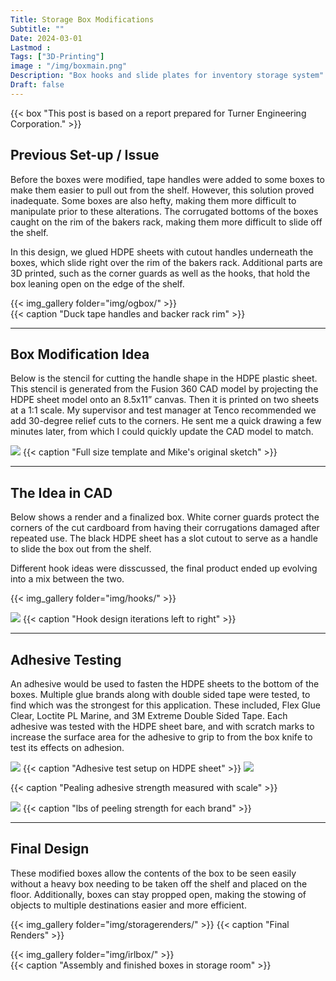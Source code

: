 ```yaml
---
Title: Storage Box Modifications
Subtitle: ""
Date: 2024-03-01
Lastmod : 
Tags: ["3D-Printing"]
image : "/img/boxmain.png"
Description: "Box hooks and slide plates for inventory storage system"
Draft: false
---
```


{{< box "This post is based on a report prepared for Turner Engineering Corporation." >}}

## Previous Set-up / Issue
Before the boxes were modified, tape handles were added to some boxes to make them easier to pull out from the shelf. However, this solution proved inadequate. Some boxes are also hefty, making them more difficult to manipulate prior to these alterations. The corrugated bottoms of the boxes caught on the rim of the bakers rack, making them more difficult to slide off the shelf.

In this design, we glued HDPE sheets with cutout handles underneath the boxes, which slide right over the rim of the bakers rack. Additional parts are 3D printed, such as the corner guards as well as the hooks, that hold the box leaning open on the edge of the shelf. 

{{< img_gallery  folder="img/ogbox/" >}}
<br>
{{< caption "Duck tape handles and backer rack rim" >}}

***

## Box Modification Idea
Below is the stencil for cutting the handle shape in the HDPE plastic sheet. This stencil is generated from the Fusion 360 CAD model by projecting the HDPE sheet model onto an 8.5x11” canvas. Then it is printed on two sheets at a 1:1 scale. My supervisor and test manager at Tenco recommended we add 30-degree relief cuts to the corners. He sent me a quick drawing a few minutes later, from which I could quickly update the CAD model to match.

![](img/intialbox.png "")
{{< caption "Full size template and Mike's original sketch" >}}

***

## The Idea in CAD
Below shows a render and a finalized box. White corner guards protect the corners of the cut cardboard from having their corrugations damaged after repeated use. The black HDPE sheet has a slot cutout to serve as a handle to slide the box out from the shelf. 

Different hook ideas were disscussed, the final product ended up evolving into a mix between the two.

{{< img_gallery  folder="img/hooks/" >}}


![](img/finalhook.jpg "")
{{< caption "Hook design iterations left to right" >}}

***

## Adhesive Testing
An adhesive would be used to fasten the HDPE sheets to the bottom of the boxes. Multiple glue brands along with double sided tape were tested, to find which was the strongest for this application. These included, Flex Glue Clear, Loctite PL Marine, and 3M Extreme Double Sided Tape. Each adhesive was tested with the HDPE sheet bare, and with scratch marks to increase the surface area for the adhesive to grip to from the box knife to test its effects on adhesion. 

![](img/adhesivetestsetup.jpg "")
{{< caption "Adhesive test setup on HDPE sheet" >}}
![](img/adhesivepull.jpg "")

{{< caption "Pealing adhesive strength measured with scale" >}}

![](img/pulldata.jpg "")
{{< caption "lbs of peeling strength for each brand" >}}

***

## Final Design
These modified boxes allow the contents of the box to be seen easily without a heavy box needing to be taken off the shelf and placed on the floor. Additionally, boxes can stay propped open, making the stowing of objects to multiple destinations easier and more efficient. 

{{< img_gallery  folder="img/storagerenders/" >}}
{{< caption "Final Renders" >}}

{{< img_gallery  folder="img/irlbox/" >}}
<br>
{{< caption "Assembly and finished boxes in storage room" >}}